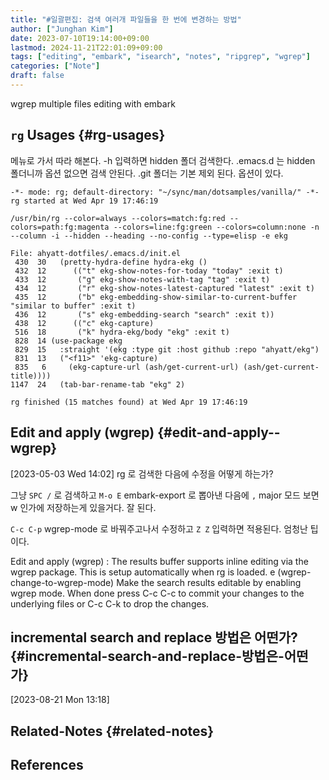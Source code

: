 ```yaml
---
title: "#일괄편집: 검색 여러개 파일들을 한 번에 변경하는 방법"
author: ["Junghan Kim"]
date: 2023-07-10T19:14:00+09:00
lastmod: 2024-11-21T22:01:09+09:00
tags: ["editing", "embark", "isearch", "notes", "ripgrep", "wgrep"]
categories: ["Note"]
draft: false
---
```


wgrep multiple files editing with embark


## `rg` Usages {#rg-usages}

메뉴로 가서 따라 해본다. -h 입력하면 hidden 폴더 검색한다. .emacs.d 는 hidden 폴더니까 옵션 없으면 검색 안된다. .git 폴더는 기본 제외 된다. 옵션이 있다.

```text
-*- mode: rg; default-directory: "~/sync/man/dotsamples/vanilla/" -*-
rg started at Wed Apr 19 17:46:19

/usr/bin/rg --color=always --colors=match:fg:red --colors=path:fg:magenta --colors=line:fg:green --colors=column:none -n --column -i --hidden --heading --no-config --type=elisp -e ekg

File: ahyatt-dotfiles/.emacs.d/init.el
 430  30   (pretty-hydra-define hydra-ekg ()
 432  12      (("t" ekg-show-notes-for-today "today" :exit t)
 433  12       ("g" ekg-show-notes-with-tag "tag" :exit t)
 434  12       ("r" ekg-show-notes-latest-captured "latest" :exit t)
 435  12       ("b" ekg-embedding-show-similar-to-current-buffer "similar to buffer" :exit t)
 436  12       ("s" ekg-embedding-search "search" :exit t))
 438  12      (("c" ekg-capture)
 516  18       ("k" hydra-ekg/body "ekg" :exit t)
 828  14 (use-package ekg
 829  15   :straight '(ekg :type git :host github :repo "ahyatt/ekg")
 831  13   ("<f11>" 'ekg-capture)
 835   6     (ekg-capture-url (ash/get-current-url) (ash/get-current-title))))
1147  24   (tab-bar-rename-tab "ekg" 2)

rg finished (15 matches found) at Wed Apr 19 17:46:19
```


## Edit and apply (wgrep) {#edit-and-apply--wgrep}

<span class="timestamp-wrapper"><span class="timestamp">[2023-05-03 Wed 14:02]</span></span> rg 로 검색한 다음에 수정을 어떻게 하는가?

그냥 `SPC /` 로 검색하고 `M-o E` embark-export 로 뽑아낸 다음에 `,` major 모드 보면 w 인가에 저장하는게 있을거다. 잘 된다.

`C-c C-p` wgrep-mode 로 바꿔주고나서 수정하고 `Z Z` 입력하면 적용된다. 엄청난 팁이다.

Edit and apply (wgrep)
: The results buffer supports inline editing via the wgrep package. This is setup automatically when rg is loaded. e (wgrep-change-to-wgrep-mode) Make the search results editable by enabling wgrep mode. When done press C-c C-c to commit your changes to the underlying files or C-c C-k to drop the changes.


## incremental search and replace 방법은 어떤가? {#incremental-search-and-replace-방법은-어떤가}

<span class="timestamp-wrapper"><span class="timestamp">[2023-08-21 Mon 13:18]</span></span>


## Related-Notes {#related-notes}

## References

<style>.csl-entry{text-indent: -1.5em; margin-left: 1.5em;}</style><div class="csl-bib-body">
</div>
